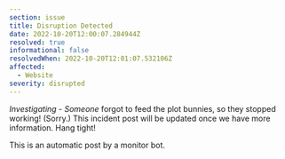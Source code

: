 ```yaml
---
section: issue
title: Disruption Detected
date: 2022-10-20T12:00:07.284944Z
resolved: true
informational: false
resolvedWhen: 2022-10-20T12:01:07.532106Z
affected:
  - Website
severity: disrupted
---
```

*Investigating* - _Someone_ forgot to feed the plot bunnies, so they stopped working! (Sorry.) This incident post will be updated once we have more information. Hang tight!

This is an automatic post by a monitor bot.
        